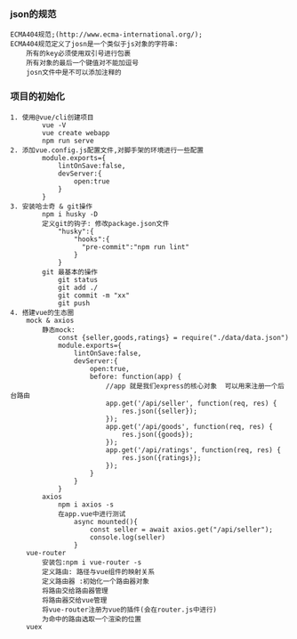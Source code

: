 ### json的规范
    ECMA404规范;(http://www.ecma-international.org/);
    ECMA404规范定义了josn是一个类似于js对象的字符串:
        所有的key必须使用双引号进行包裹
        所有对象的最后一个键值对不能加逗号
        josn文件中是不可以添加注释的

### 项目的初始化
    1. 使用@vue/cli创建项目
            vue -V
            vue create webapp
            npm run serve
    2. 添加vue.config.js配置文件,对脚手架的环境进行一些配置
            module.exports={
                lintOnSave:false,
                devServer:{
                    open:true
                }
            }
    3. 安装哈士奇 & git操作
            npm i husky -D
            定义git的钩子: 修改package.json文件
                "husky":{
                    "hooks":{
                      "pre-commit":"npm run lint"
                    }
                }
            git 最基本的操作
                git status
                git add ./
                git commit -m "xx"
                git push
    4. 搭建vue的生态圈
        mock & axios
            静态mock:
                const {seller,goods,ratings} = require("./data/data.json")
                module.exports={
                    lintOnSave:false,
                    devServer:{
                        open:true,
                        before: function(app) {
                            //app 就是我们express的核心对象  可以用来注册一个后台路由
                            app.get('/api/seller', function(req, res) {
                                res.json({seller});
                            });
                            app.get('/api/goods', function(req, res) {
                                res.json({goods});
                            });
                            app.get('/api/ratings', function(req, res) {
                                res.json({ratings});
                            });
                        }
                    }
                }
            axios
                npm i axios -s
                在app.vue中进行测试
                    async mounted(){
                        const seller = await axios.get("/api/seller");
                        console.log(seller)
                    }
        vue-router
            安装包:npm i vue-router -s
            定义路由: 路径与vue组件的映射关系
            定义路由器 :初始化一个路由器对象
            将路由交给路由器管理
            将路由器交给vue管理
            将vue-router注册为vue的插件(会在router.js中进行)
            为命中的路由选取一个渲染的位置
        vuex
